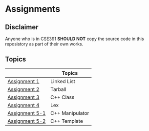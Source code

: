 # Assignments

## Disclaimer
Anyone who is in CSE391 **SHOULD NOT** copy the source code in this reposistory as part of their own works.

## Topics

|                       | Topics          |
|-----------------------|-----------------|
| [Assignment 1](hw1)   | Linked List     |
| [Assignment 2](hw2)   | Tarball         |
| [Assignment 3](hw3)   | C++ Class       |
| [Assignment 4](hw4)   | Lex             |
| [Assignment 5-1](hw5) | C++ Manipulator |
| [Assignment 5-2](hw5) | C++ Template    |


